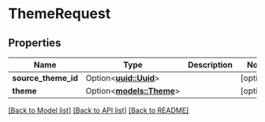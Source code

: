 # ThemeRequest

## Properties

Name | Type | Description | Notes
------------ | ------------- | ------------- | -------------
**source_theme_id** | Option<[**uuid::Uuid**](uuid::Uuid.md)> |  | [optional]
**theme** | Option<[**models::Theme**](Theme.md)> |  | [optional]

[[Back to Model list]](../README.md#documentation-for-models) [[Back to API list]](../README.md#documentation-for-api-endpoints) [[Back to README]](../README.md)


